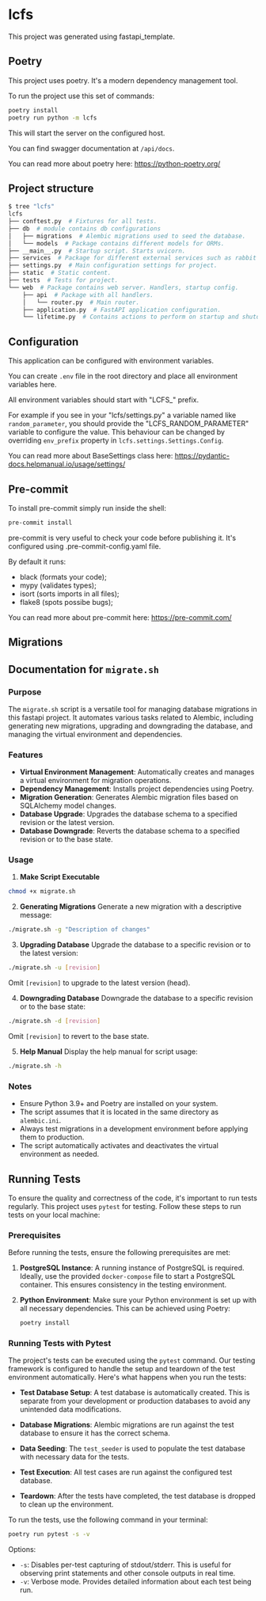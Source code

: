 # lcfs

This project was generated using fastapi_template.

## Poetry

This project uses poetry. It's a modern dependency management
tool.

To run the project use this set of commands:

```bash
poetry install
poetry run python -m lcfs
```

This will start the server on the configured host.

You can find swagger documentation at `/api/docs`.

You can read more about poetry here: https://python-poetry.org/

## Project structure

```bash
$ tree "lcfs"
lcfs
├── conftest.py  # Fixtures for all tests.
├── db  # module contains db configurations
│   ├── migrations  # Alembic migrations used to seed the database.
│   └── models  # Package contains different models for ORMs.
├── __main__.py  # Startup script. Starts uvicorn.
├── services  # Package for different external services such as rabbit or redis etc.
├── settings.py  # Main configuration settings for project.
├── static  # Static content.
├── tests  # Tests for project.
└── web  # Package contains web server. Handlers, startup config.
    ├── api  # Package with all handlers.
    │   └── router.py  # Main router.
    ├── application.py  # FastAPI application configuration.
    └── lifetime.py  # Contains actions to perform on startup and shutdown.
```

## Configuration

This application can be configured with environment variables.

You can create `.env` file in the root directory and place all
environment variables here.

All environment variables should start with "LCFS\_" prefix.

For example if you see in your "lcfs/settings.py" a variable named like
`random_parameter`, you should provide the "LCFS_RANDOM_PARAMETER"
variable to configure the value. This behaviour can be changed by overriding `env_prefix` property
in `lcfs.settings.Settings.Config`.

You can read more about BaseSettings class here: https://pydantic-docs.helpmanual.io/usage/settings/

## Pre-commit

To install pre-commit simply run inside the shell:

```bash
pre-commit install
```

pre-commit is very useful to check your code before publishing it.
It's configured using .pre-commit-config.yaml file.

By default it runs:

-   black (formats your code);
-   mypy (validates types);
-   isort (sorts imports in all files);
-   flake8 (spots possibe bugs);

You can read more about pre-commit here: https://pre-commit.com/

## Migrations

## Documentation for `migrate.sh`

### Purpose

The `migrate.sh` script is a versatile tool for managing database migrations in this fastapi project. It automates various tasks related to Alembic, including generating new migrations, upgrading and downgrading the database, and managing the virtual environment and dependencies.

### Features

-   **Virtual Environment Management**: Automatically creates and manages a virtual environment for migration operations.
-   **Dependency Management**: Installs project dependencies using Poetry.
-   **Migration Generation**: Generates Alembic migration files based on SQLAlchemy model changes.
-   **Database Upgrade**: Upgrades the database schema to a specified revision or the latest version.
-   **Database Downgrade**: Reverts the database schema to a specified revision or to the base state.

### Usage

1. **Make Script Executable**

```bash
chmod +x migrate.sh
```

2. **Generating Migrations**
   Generate a new migration with a descriptive message:

```bash
./migrate.sh -g "Description of changes"
```

3. **Upgrading Database**
   Upgrade the database to a specific revision or to the latest version:

```bash
./migrate.sh -u [revision]
```

Omit `[revision]` to upgrade to the latest version (head).

4. **Downgrading Database**
   Downgrade the database to a specific revision or to the base state:

```bash
./migrate.sh -d [revision]
```

Omit `[revision]` to revert to the base state.

5. **Help Manual**
   Display the help manual for script usage:

```bash
./migrate.sh -h
```

### Notes

-   Ensure Python 3.9+ and Poetry are installed on your system.
-   The script assumes that it is located in the same directory as `alembic.ini`.
-   Always test migrations in a development environment before applying them to production.
-   The script automatically activates and deactivates the virtual environment as needed.

## Running Tests

To ensure the quality and correctness of the code, it's important to run tests regularly. This project uses `pytest` for testing. Follow these steps to run tests on your local machine:

### Prerequisites

Before running the tests, ensure the following prerequisites are met:

1. **PostgreSQL Instance**: A running instance of PostgreSQL is required. Ideally, use the provided `docker-compose` file to start a PostgreSQL container. This ensures consistency in the testing environment.

2. **Python Environment**: Make sure your Python environment is set up with all necessary dependencies. This can be achieved using Poetry:

    ```bash
    poetry install
    ```

### Running Tests with Pytest

The project's tests can be executed using the `pytest` command. Our testing framework is configured to handle the setup and teardown of the test environment automatically. Here's what happens when you run the tests:

-   **Test Database Setup**: A test database is automatically created. This is separate from your development or production databases to avoid any unintended data modifications.

-   **Database Migrations**: Alembic migrations are run against the test database to ensure it has the correct schema.

-   **Data Seeding**: The `test_seeder` is used to populate the test database with necessary data for the tests.

-   **Test Execution**: All test cases are run against the configured test database.

-   **Teardown**: After the tests have completed, the test database is dropped to clean up the environment.

To run the tests, use the following command in your terminal:

```bash
poetry run pytest -s -v
```

Options:

-   `-s`: Disables per-test capturing of stdout/stderr. This is useful for observing print statements and other console outputs in real time.
-   `-v`: Verbose mode. Provides detailed information about each test being run.

